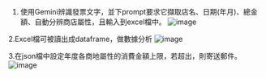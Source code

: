 1. 使用Gemini辨識發票文字，並下prompt要求它擷取店名、日期(年月)、總金額、自動分辨商店屬性，且輸入到excel檔中。
![image](https://github.com/MollyChen27/Gemini-InvoiceRecognitionSystem/assets/95608691/5346ce6e-af28-4bdb-97f2-9f7c8619f041)

2.Excel檔可被讀出成dataframe，做數據分析
![image](https://github.com/MollyChen27/Gemini-InvoiceRecognitionSystem/assets/95608691/a3a58d8e-0538-4a62-8adc-3ccb7dfd1714)

3.在json檔中設定年度各商地屬性的消費金額上限，若超出，則寄送郵件。
![image](https://github.com/MollyChen27/Gemini-InvoiceRecognitionSystem/assets/95608691/950350a3-8726-4f15-8afd-09e1b3ad165a)
